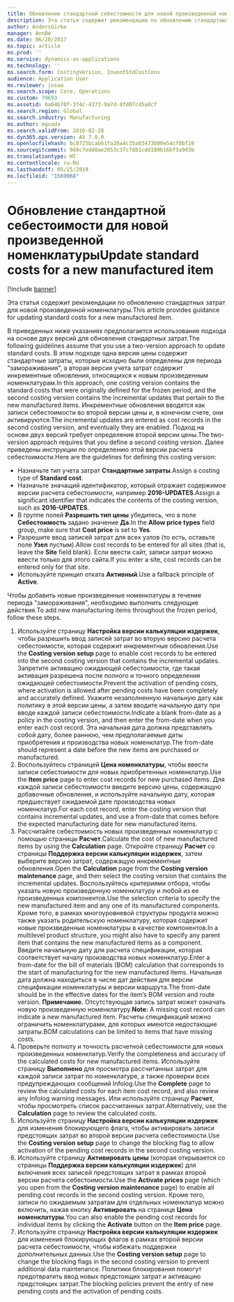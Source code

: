 ```yaml
---
title: Обновление стандартной себестоимости для новой произведенной номенклатуры
description: Эта статья содержит рекомендации по обновлению стандартных затрат для новой произведенной номенклатуры.
author: AndersGirke
manager: AnnBe
ms.date: 06/20/2017
ms.topic: article
ms.prod: ''
ms.service: dynamics-ax-applications
ms.technology: ''
ms.search.form: CostingVersion, InventStdCostConv
audience: Application User
ms.reviewer: josaw
ms.search.scope: Core, Operations
ms.custom: 79693
ms.assetid: ba64b70f-3f4c-4373-9a7d-8fd07c45a8cf
ms.search.region: Global
ms.search.industry: Manufacturing
ms.author: mguada
ms.search.validFrom: 2016-02-28
ms.dyn365.ops.version: AX 7.0.0
ms.openlocfilehash: bc8725bcab61fa20a4c35a83473b00e54cf0bf28
ms.sourcegitcommit: 9d4c7edd0ae2053c37c7d81cdd180b16bf3a9d3b
ms.translationtype: HT
ms.contentlocale: ru-RU
ms.lasthandoff: 05/15/2019
ms.locfileid: "1569968"
---
```

# <a name="update-standard-costs-for-a-new-manufactured-item"></a><span data-ttu-id="47655-103">Обновление стандартной себестоимости для новой произведенной номенклатуры</span><span class="sxs-lookup"><span data-stu-id="47655-103">Update standard costs for a new manufactured item</span></span>

[!include [banner](../includes/banner.md)]

<span data-ttu-id="47655-104">Эта статья содержит рекомендации по обновлению стандартных затрат для новой произведенной номенклатуры.</span><span class="sxs-lookup"><span data-stu-id="47655-104">This article provides guidance for updating standard costs for a new manufactured item.</span></span> 

<span data-ttu-id="47655-105">В приведенных ниже указаниях предполагается использование подхода на основе двух версий для обновления стандартных затрат.</span><span class="sxs-lookup"><span data-stu-id="47655-105">The following guidelines assume that you use a two-version approach to update standard costs.</span></span> <span data-ttu-id="47655-106">В этом подходе одна версия цены содержит стандартные затраты, которые исходно были определены для периода "замораживания", а вторая версия учета затрат содержит инкрементные обновления, относящихся к новым произведенным номенклатурам.</span><span class="sxs-lookup"><span data-stu-id="47655-106">In this approach, one costing version contains the standard costs that were originally defined for the frozen period, and the second costing version contains the incremental updates that pertain to the new manufactured items.</span></span> <span data-ttu-id="47655-107">Инкрементные обновления вводятся как записи себестоимости во второй версии цены и, в конечном счете, они активируются.</span><span class="sxs-lookup"><span data-stu-id="47655-107">The incremental updates are entered as cost records in the second costing version, and eventually they are enabled.</span></span> <span data-ttu-id="47655-108">Подход на основе двух версий требует определения второй версии цены.</span><span class="sxs-lookup"><span data-stu-id="47655-108">The two-version approach requires that you define a second costing version.</span></span> <span data-ttu-id="47655-109">Далее приведены инструкции по определению этой версии расчета себестоимости.</span><span class="sxs-lookup"><span data-stu-id="47655-109">Here are the guidelines for defining this costing version:</span></span>

-   <span data-ttu-id="47655-110">Назначьте тип учета затрат **Стандартные затраты**.</span><span class="sxs-lookup"><span data-stu-id="47655-110">Assign a costing type of **Standard cost**.</span></span>
-   <span data-ttu-id="47655-111">Назначьте значащий идентификатор, который отражает содержимое версии расчета себестоимости, например **2016-UPDATES**.</span><span class="sxs-lookup"><span data-stu-id="47655-111">Assign a significant identifier that indicates the contents of the costing version, such as **2016-UPDATES**.</span></span>
-   <span data-ttu-id="47655-112">В группе полей **Разрешить тип цены** убедитесь, что в поле **Себестоимость** задано значение **Да**.</span><span class="sxs-lookup"><span data-stu-id="47655-112">In the **Allow price types** field group, make sure that **Cost price** is set to **Yes**.</span></span>
-   <span data-ttu-id="47655-113">Разрешите ввод записей затрат для всех узлов (то есть, оставьте поле **Узел** пустым).</span><span class="sxs-lookup"><span data-stu-id="47655-113">Allow cost records to be entered for all sites (that is, leave the **Site** field blank).</span></span> <span data-ttu-id="47655-114">Если ввести сайт, записи затрат можно ввести только для этого сайта.</span><span class="sxs-lookup"><span data-stu-id="47655-114">If you enter a site, cost records can be entered only for that site.</span></span>
-   <span data-ttu-id="47655-115">Используйте принцип отката **Активный**.</span><span class="sxs-lookup"><span data-stu-id="47655-115">Use a fallback principle of **Active**.</span></span>

<span data-ttu-id="47655-116">Чтобы добавить новые произведенные номенклатуры в течение периода "замораживания", необходимо выполнить следующие действия.</span><span class="sxs-lookup"><span data-stu-id="47655-116">To add new manufacturing items throughout the frozen period, follow these steps.</span></span>

1.  <span data-ttu-id="47655-117">Используйте страницу **Настройка версии калькуляции издержек**, чтобы разрешить ввод записей затрат во вторую версию расчета себестоимости, которая содержит инкрементные обновления.</span><span class="sxs-lookup"><span data-stu-id="47655-117">Use the **Costing version setup** page to enable cost records to be entered into the second costing version that contains the incremental updates.</span></span> <span data-ttu-id="47655-118">Запретите активацию ожидающей себестоимости, где такая активация разрешена после полного и точного определения ожидающей себестоимости.</span><span class="sxs-lookup"><span data-stu-id="47655-118">Prevent the activation of pending costs, where activation is allowed after pending costs have been completely and accurately defined.</span></span> <span data-ttu-id="47655-119">Укажите незаполненную начальную дату как политику в этой версии цены, а затем вводите начальную дату при вводе каждой записи себестоимости.</span><span class="sxs-lookup"><span data-stu-id="47655-119">Indicate a blank from-date as a policy in the costing version, and then enter the from-date when you enter each cost record.</span></span> <span data-ttu-id="47655-120">Эта начальная дата должна представлять собой дату, более раннюю, чем предполагаемые даты приобретения и производства новых номенклатур.</span><span class="sxs-lookup"><span data-stu-id="47655-120">The from-date should represent a date before the new items are purchased or manufactured.</span></span>
2.  <span data-ttu-id="47655-121">Воспользуйтесь страницей **Цена номенклатуры**, чтобы ввести записи себестоимости для новых приобретенных номенклатур.</span><span class="sxs-lookup"><span data-stu-id="47655-121">Use the **Item price** page to enter cost records for new purchased items.</span></span> <span data-ttu-id="47655-122">Для каждой записи себестоимости введите версию цены, содержащую добавочные обновления, и используйте начальную дату, которая предшествует ожидаемой дате производства новых номенклатур.</span><span class="sxs-lookup"><span data-stu-id="47655-122">For each cost record, enter the costing version that contains incremental updates, and use a from-date that comes before the expected manufacturing date for new manufactured items.</span></span>
3.  <span data-ttu-id="47655-123">Рассчитайте себестоимость новых произведенных номенклатур с помощью страницы **Расчет**.</span><span class="sxs-lookup"><span data-stu-id="47655-123">Calculate the cost of new manufactured items by using the **Calculation** page.</span></span> <span data-ttu-id="47655-124">Откройте страницу **Расчет** со страницы **Поддержка версии калькуляции издержек**, затем выберите версию затрат, содержащую инкрементные обновления.</span><span class="sxs-lookup"><span data-stu-id="47655-124">Open the **Calculation** page from the **Costing version maintenance** page, and then select the costing version that contains the incremental updates.</span></span> <span data-ttu-id="47655-125">Воспользуйтесь критериями отбора, чтобы указать новую произведенную номенклатуру и любой из ее произведенных компонентов.</span><span class="sxs-lookup"><span data-stu-id="47655-125">Use the selection criteria to specify the new manufactured item and any one of its manufactured components.</span></span> <span data-ttu-id="47655-126">Кроме того, в рамках многоуровневой структуры продукта можно также указать родительскую номенклатуру, которая содержит новые произведенные номенклатуры в качестве компонентов.</span><span class="sxs-lookup"><span data-stu-id="47655-126">In a multilevel product structure, you might also have to specify any parent item that contains the new manufactured items as a component.</span></span> <span data-ttu-id="47655-127">Введите начальную дату для расчета спецификации, которая соответствует началу производства новых номенклатур.</span><span class="sxs-lookup"><span data-stu-id="47655-127">Enter a from-date for the bill of materials (BOM) calculation that corresponds to the start of manufacturing for the new manufactured items.</span></span> <span data-ttu-id="47655-128">Начальная дата должна находиться в числе дат действия для версии спецификации номенклатуры и версии маршрута.</span><span class="sxs-lookup"><span data-stu-id="47655-128">The from-date should be in the effective dates for the item’s BOM version and route version.</span></span> <span data-ttu-id="47655-129">**Примечание.** Отсутствующая запись затрат может означать новую произведенную номенклатуру.</span><span class="sxs-lookup"><span data-stu-id="47655-129">**Note:** A missing cost record can indicate a new manufactured item.</span></span> <span data-ttu-id="47655-130">Расчеты спецификаций можно ограничить номенклатурами, для которых имеются недостающие затраты.</span><span class="sxs-lookup"><span data-stu-id="47655-130">BOM calculations can be limited to items that have missing costs.</span></span>
4.  <span data-ttu-id="47655-131">Проверьте полноту и точность расчетной себестоимости для новых произведенных номенклатур.</span><span class="sxs-lookup"><span data-stu-id="47655-131">Verify the completeness and accuracy of the calculated costs for new manufactured items.</span></span> <span data-ttu-id="47655-132">Используйте страницу **Выполнено** для просмотра рассчитанных затрат для каждой записи затрат по номенклатуре, а также проверки всех предупреждающих сообщений Infolog.</span><span class="sxs-lookup"><span data-stu-id="47655-132">Use the **Complete** page to review the calculated costs for each item cost record, and also review any Infolog warning messages.</span></span> <span data-ttu-id="47655-133">Или используйте страницу **Расчет**, чтобы просмотреть список рассчитанных затрат.</span><span class="sxs-lookup"><span data-stu-id="47655-133">Alternatively, use the **Calculation** page to review the calculated costs.</span></span>
5.  <span data-ttu-id="47655-134">Используйте страницу **Настройка версии калькуляции издержек** для изменения блокирующего флага, чтобы активировать записи предстоящих затрат во второй версии расчета себестоимости.</span><span class="sxs-lookup"><span data-stu-id="47655-134">Use the **Costing version setup** page to change the blocking flag to allow activation of the pending cost records in the second costing version.</span></span>
6.  <span data-ttu-id="47655-135">Используйте страницу **Активировать цены** (которая открывается со страницы **Поддержка версии калькуляции издержек**) для включения всех записей предстоящих затрат в рамках второй версии расчета себестоимости.</span><span class="sxs-lookup"><span data-stu-id="47655-135">Use the **Activate prices** page (which you open from the **Costing version maintenance** page) to enable all pending cost records in the second costing version.</span></span> <span data-ttu-id="47655-136">Кроме того, записи по ожидаемым затратам для отдельных номенклатур можно включить, нажав кнопку **Активировать** на странице **Цена номенклатуры**.</span><span class="sxs-lookup"><span data-stu-id="47655-136">You can also enable the pending cost records for individual items by clicking the **Activate** button on the **Item price** page.</span></span>
7.  <span data-ttu-id="47655-137">Используйте страницу **Настройка версии калькуляции издержек** для изменения блокирующих флагов в рамках второй версии расчета себестоимости, чтобы избежать поддержки дополнительных данных.</span><span class="sxs-lookup"><span data-stu-id="47655-137">Use the **Costing version setup** page to change the blocking flags in the second costing version to prevent additional data maintenance.</span></span> <span data-ttu-id="47655-138">Политики блокирования помогут предотвратить ввод новых предстоящих затрат и активацию предстоящих затрат.</span><span class="sxs-lookup"><span data-stu-id="47655-138">The blocking policies prevent the entry of new pending costs and the activation of pending costs.</span></span>




